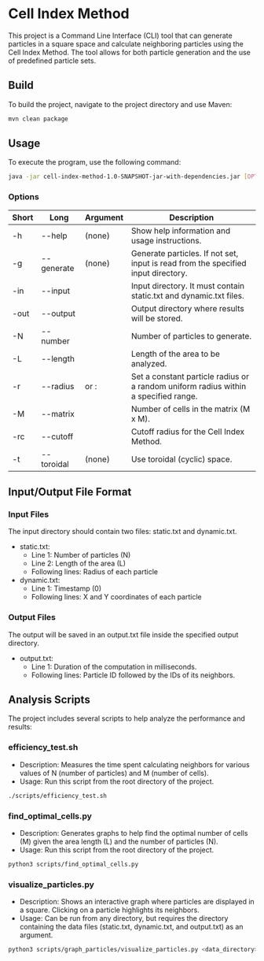 # Cell Index Method

This project is a Command Line Interface (CLI) tool that can generate particles in a square space and calculate neighboring particles using the Cell Index Method. The tool allows for both particle generation and the use of predefined particle sets.

## Build

To build the project, navigate to the project directory and use Maven:

```bash
mvn clean package
```

## Usage
To execute the program, use the following command:

```bash
java -jar cell-index-method-1.0-SNAPSHOT-jar-with-dependencies.jar [OPTIONS]
```

### Options

Short|	Long|	Argument|	Description
--- | --- | --- | ---
-h	|--help	|(none)	|Show help information and usage instructions.
-g	|--generate|	(none)|	Generate particles. If not set, input is read from the specified input directory.
-in	|--input	|<directory>	|Input directory. It must contain static.txt and dynamic.txt files.
-out|	--output	|<directory>|	Output directory where results will be stored.
-N	|--number	|<int>	|Number of particles to generate.
-L	|--length	|<long>|	Length of the area to be analyzed.
-r	|--radius	|<double> or <double>:<double>|	Set a constant particle radius or a random uniform radius within a specified range.
-M	|--matrix	|<int>	|Number of cells in the matrix (M x M).
-rc	|--cutoff	|<double>|	Cutoff radius for the Cell Index Method.
-t	|--toroidal	|(none)	|Use toroidal (cyclic) space.

## Input/Output File Format
### Input Files
The input directory should contain two files: static.txt and dynamic.txt.

- static.txt:
    - Line 1: Number of particles (N)
    - Line 2: Length of the area (L)
    - Following lines: Radius of each particle
- dynamic.txt:
    - Line 1: Timestamp (0)
    - Following lines: X and Y coordinates of each particle

### Output Files
The output will be saved in an output.txt file inside the specified output directory.

- output.txt:
    - Line 1: Duration of the computation in milliseconds.
    - Following lines: Particle ID followed by the IDs of its neighbors.


## Analysis Scripts
The project includes several scripts to help analyze the performance and results:

### efficiency_test.sh
- Description: Measures the time spent calculating neighbors for various values of N (number of particles) and M (number of cells).
- Usage: Run this script from the root directory of the project.

```bash
./scripts/efficiency_test.sh
```

### find_optimal_cells.py
- Description: Generates graphs to help find the optimal number of cells (M) given the area length (L) and the number of particles (N).
- Usage: Run this script from the root directory of the project.

```bash
python3 scripts/find_optimal_cells.py
```

### visualize_particles.py
- Description: Shows an interactive graph where particles are displayed in a square. Clicking on a particle highlights its neighbors.
- Usage: Can be run from any directory, but requires the directory containing the data files (static.txt, dynamic.txt, and output.txt) as an argument.

```bash
python3 scripts/graph_particles/visualize_particles.py <data_directory>
```
